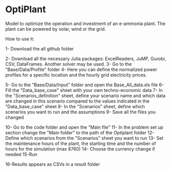 # OptiPlant

Model to optimize the operation and investment of an e-ammonia plant.
The plant can be powered by solar, wind or the grid. 

How to use it:

1- Download the all github folder

2- Download all the necessary Julia packages: ExcelReaders, JuMP, Gurobi, CSV, DataFrames. Another solver may be used.
3- Go to the "Base/Data/Profile" folder
4- Here you can define the normalized power profiles for a specific location and the hourly grid electricity prices.

5- Go to the "Base/Data/Input" folder and open the Base_All_data.xls file
6- Fill the "Data_base_case" sheet with your own techno-economic data
7- In the "Scenarios_definition" sheet, define your scenario name and which data are changed in this scenario compared to the values indicated in the "Data_base_case" sheet
8- In the "Scenarios" sheet, define which scenarios you want to run and the assumptions
9- Save all the files you changed

10- Go to the code folder and open the "Main file"
11- In the problem set up section change the "Main folder" to the path of the Optiplant folder
12- Define which scenarios from the "Scenarios" sheet you want to run
13- Set the maintenance hours of the plant, the starting time and the number of hours for the simulation (max 8760)
14- Choose the currency change if needed
15-Run

16-Results appears as CSVs in a result folder
